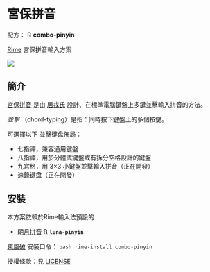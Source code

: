 # 宮保拼音

配方： ℞ **combo-pinyin**

[Rime](https://rime.im) 宮保拼音輸入方案

![](https://github.com/rime/home/blob/master/images/combo-pinyin-v3/combo-pinyin-logo.png)

## 簡介

[宮保拼音](https://github.com/rime/home/wiki/ComboPinyin) 是由 [居戎氏](https://github.com/lotem) 設計、在標準電腦鍵盤上多鍵並擊輸入拼音的方法。

*並擊* （chord-typing）是指：同時按下鍵盤上的多個按鍵。

可選擇以下 [並擊键盘佈局](layouts.md)：

  - 七指禪，兼容通用鍵盤
  - 八指禪，用於分體式鍵盤或有拆分空格設計的鍵盤
  - 九宮格，用 3×3 小鍵盤並擊輸入拼音（正在開發）
  - 速錄键盘（正在開發）

## 安裝

本方案依賴於Rime輸入法預設的

  - [朙月拼音](https://github.com/rime/rime-luna-pinyin) ℞ **`luna-pinyin`**

[東風破](https://github.com/rime/plum) 安裝口令： `bash rime-install combo-pinyin`

授權條款：見 [LICENSE](LICENSE)
